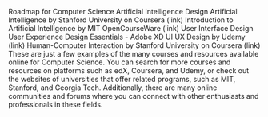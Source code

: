 Roadmap for Computer Science
Artificial Intelligence Design
Artificial Intelligence by Stanford University on Coursera (link)
Introduction to Artificial Intelligence by MIT OpenCourseWare (link)
User Interface Design
User Experience Design Essentials - Adobe XD UI UX Design by Udemy (link)
Human-Computer Interaction by Stanford University on Coursera (link)
These are just a few examples of the many courses and resources available online for Computer Science. You can search for more courses and resources on platforms such as edX, Coursera, and Udemy, or check out the websites of universities that offer related programs, such as MIT, Stanford, and Georgia Tech. Additionally, there are many online communities and forums where you can connect with other enthusiasts and professionals in these fields.
